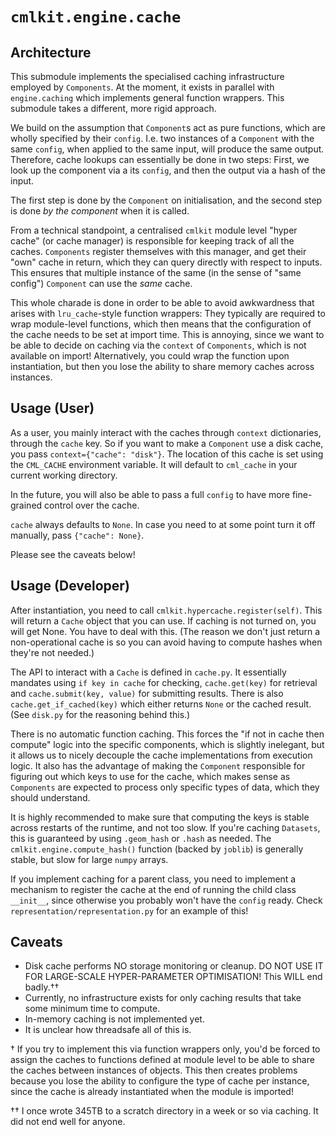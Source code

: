 # `cmlkit.engine.cache`

## Architecture

This submodule implements the specialised caching infrastructure employed by `Components`. At the moment, it exists in parallel with `engine.caching` which implements general function wrappers. This submodule takes a different, more rigid approach.

We build on the assumption that `Component`s act as pure functions, which are wholly specified by their `config`. I.e. two instances of a `Component` with the same `config`, when applied to the same input, will produce the same output. Therefore, cache lookups can essentially be done in two steps: First, we look up the component via a its `config`, and then the output via a hash of the input.

The first step is done by the `Component` on initialisation, and the second step is done *by the component* when it is called.

From a technical standpoint, a centralised `cmlkit` module level "hyper cache" (or cache manager) is responsible for keeping track of all the caches. `Components` register themselves with this manager, and get their "own" cache in return, which they can query directly with respect to inputs. This ensures that multiple instance of the same (in the sense of "same config") `Component` can use the *same* cache.

This whole charade is done in order to be able to avoid awkwardness that arises with `lru_cache`-style function wrappers: They typically are required to wrap module-level functions, which then means that the configuration of the cache needs to be set at import time. This is annoying, since we want to be able to decide on caching via the `context` of `Components`, which is not available on import! Alternatively, you could wrap the function upon instantiation, but then you lose the ability to share memory caches across instances.

## Usage (User)

As a user, you mainly interact with the caches through `context` dictionaries, through the `cache` key. So if you want to make a `Component` use a disk cache, you pass `context={"cache": "disk"}`. The location of this cache is set using the `CML_CACHE` environment variable. It will default to `cml_cache` in your current working directory.

In the future, you will also be able to pass a full `config` to have more fine-grained control over the cache.

`cache` always defaults to `None`. In case you need to at some point turn it off manually, pass `{"cache": None}`.

Please see the caveats below!

## Usage (Developer)

After instantiation, you need to call `cmlkit.hypercache.register(self)`. This will return a `Cache` object that you can use. If caching is not turned on, you will get None. You have to deal with this. (The reason we don't just return a non-operational cache is so you can avoid having to compute hashes when they're not needed.)

The API to interact with a `Cache` is defined in `cache.py`. It essentially mandates using `if key in cache` for checking, `cache.get(key)` for retrieval and `cache.submit(key, value)` for submitting results. There is also `cache.get_if_cached(key)` which either returns `None` or the cached result. (See `disk.py` for the reasoning behind this.)

There is no automatic function caching. This forces the "if not in cache then compute" logic into the specific components, which is slightly inelegant, but it allows us to nicely decouple the cache implementations from execution logic. It also has the advantage of making the `Component` responsible for figuring out which keys to use for the cache, which makes sense as `Components` are expected to process only specific types of data, which they should understand.

It is highly recommended to make sure that computing the keys is stable across restarts of the runtime, and not too slow. If you're caching `Datasets`, this is guaranteed by using `.geom_hash` or `.hash` as needed. The `cmlkit.engine.compute_hash()` function (backed by `joblib`) is generally stable, but slow for large `numpy` arrays.

If you implement caching for a parent class, you need to implement a mechanism to register the cache at the end of running the child class `__init__`, since otherwise you probably won't have the `config` ready. Check `representation/representation.py` for an example of this!


## Caveats

- Disk cache performs NO storage monitoring or cleanup. DO NOT USE IT FOR LARGE-SCALE HYPER-PARAMETER OPTIMISATION! This WILL end badly.††
- Currently, no infrastructure exists for only caching results that take some minimum time to compute.
- In-memory caching is not implemented yet.
- It is unclear how threadsafe all of this is.

† If you try to implement this via function wrappers only, you'd be forced to assign the caches to functions defined at module level to be able to share the caches between instances of objects. This then creates problems because you lose the ability to configure the type of cache per instance, since the cache is already instantiated when the module is imported!

†† I once wrote 345TB to a scratch directory in a week or so via caching. It did not end well for anyone.